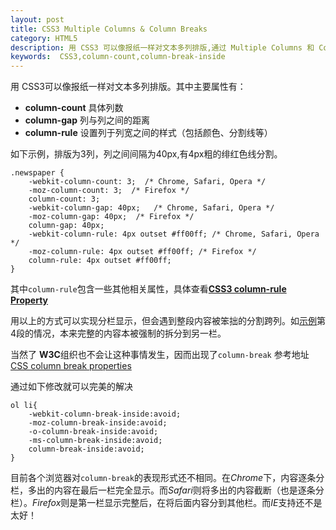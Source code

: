 ```yaml
---
layout: post
title: CSS3 Multiple Columns & Column Breaks
category: HTML5
description: 用 CSS3 可以像报纸一样对文本多列排版,通过 Multiple Columns 和 Column Breaks 保证了完美显示
keywords:  CSS3,column-count,column-break-inside
--- 
```


用 CSS3可以像报纸一样对文本多列排版。其中主要属性有： 

+ **column-count**  具体列数
+ **column-gap**   列与列之间的距离
+ **column-rule**  设置列于列宽之间的样式（包括颜色、分割线等）

如下示例，排版为3列，列之间间隔为40px,有4px粗的绯红色线分割。

```
.newspaper {
    -webkit-column-count: 3;  /* Chrome, Safari, Opera */
    -moz-column-count: 3;  /* Firefox */
    column-count: 3;
    -webkit-column-gap: 40px;   /* Chrome, Safari, Opera */
    -moz-column-gap: 40px;  /* Firefox */
    column-gap: 40px;
    -webkit-column-rule: 4px outset #ff00ff; /* Chrome, Safari, Opera */
    -moz-column-rule: 4px outset #ff00ff; /* Firefox */
    column-rule: 4px outset #ff00ff;
}
```

其中`column-rule`包含一些其他相关属性，具体查看[**CSS3 column-rule Property**](http://www.w3schools.com/cssref/css3_pr_column-rule.asp) 

用以上的方式可以实现分栏显示，但会遇到整段内容被笨拙的分割跨列。如[示例](/code/column1.html)第4段的情况，本来完整的内容本被强制的拆分到另一栏。

当然了 **W3C**组织也不会让这种事情发生，因而出现了`column-break` 参考地址[ CSS column break properties](http://www.w3.org/TR/css3-multicol/#column-breaks)

通过如下修改就可以完美的解决

```
ol li{
    -webkit-column-break-inside:avoid;
    -moz-column-break-inside:avoid;
    -o-column-break-inside:avoid;
    -ms-column-break-inside:avoid;
    column-break-inside:avoid;
}
```
目前各个浏览器对`column-break`的表现形式还不相同。在*Chrome*下，内容逐条分栏，多出的内容在最后一栏完全显示。而*Safari*则将多出的内容截断（也是逐条分栏）。*Firefox*则是第一栏显示完整后，在将后面内容分到其他栏。而*IE*支持还不是太好！